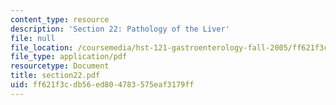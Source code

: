 ```yaml
---
content_type: resource
description: 'Section 22: Pathology of the Liver'
file: null
file_location: /coursemedia/hst-121-gastroenterology-fall-2005/ff621f3cdb56ed804783575eaf3179ff_section22.pdf
file_type: application/pdf
resourcetype: Document
title: section22.pdf
uid: ff621f3c-db56-ed80-4783-575eaf3179ff
---
```

